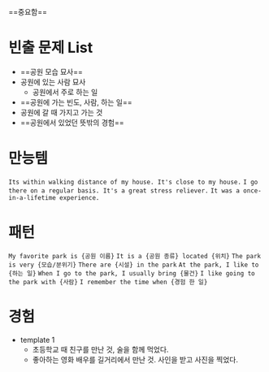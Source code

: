 ==중요함==

# 빈출 문제 List
- ==공원 모습 묘사==
- 공원에 있는 사람 묘사
	- 공원에서 주로 하는 일
- ==공원에 가는 빈도, 사람, 하는 일==
- 공원에 갈 때 가지고 가는 것
- ==공원에서 있었던 뜻밖의 경험==

# 만능템
`Its within walking distance of my house. It's close to my house.`
`I go there on a regular basis. It's a great stress reliever.`
`It was a once-in-a-lifetime experience.`

# 패턴
`My favorite park is {공원 이름}`
`It is a {공원 종류} located {위치}`
`The park is very {모습/분위기}`
`There are {시설} in the park`
`At the park, I like to {하는 일}`
`When I go to the park, I usually bring {물건}`
`I like going to the park with {사람}`
`I remember the time when {경험 한 일}`

# 경험
- template 1
	- 초등학교 때 친구를 만난 것, 술을 함께 먹었다.
	- 좋아하는 영화 배우를 길거리에서 만난 것. 사인을 받고 사진을 찍었다.